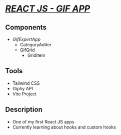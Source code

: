 # *[REACT JS - GIF APP](https://morandevgifapp.netlify.app/)*

## Components

 * *GifExpertApp*
    - CategoryAdder
    - GifGrid
        - GridItem

## Tools
* Tailwind CSS 
* Giphy API
* Vite Project

## Description
* One of my first React JS apps
* Currently learning about hooks and custom hooks
